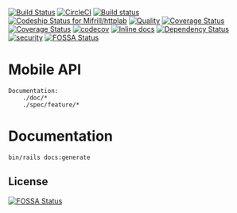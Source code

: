 [![Build Status](https://travis-ci.org/Mifrill/httplab.svg?branch=master)](https://travis-ci.org/Mifrill/httplab)
[![CircleCI](https://circleci.com/gh/Mifrill/httplab.svg?style=svg)](https://circleci.com/gh/Mifrill/httplab)
[![Build status](https://ci.appveyor.com/api/projects/status/twukdnvwdj33mspb?svg=true)](https://ci.appveyor.com/project/Mifrill/httplab)
[ ![Codeship Status for Mifrill/httplab](https://app.codeship.com/projects/9d6adf10-5b4c-0135-9d94-2ee3e8ecd13e/status?branch=master)](https://app.codeship.com/projects/237485)
[![Quality](http://img.shields.io/codeclimate/github/Mifrill/httplab.svg)](https://codeclimate.com/github/Mifrill/httplab)
[![Coverage Status](https://img.shields.io/codeclimate/coverage/github/Mifrill/httplab.svg)](https://codeclimate.com/github/mifrill/httplab)
[![Coverage Status](https://coveralls.io/repos/github/Mifrill/httplab/badge.svg?branch=master)](https://coveralls.io/github/Mifrill/httplab?branch=master)
[![codecov](https://codecov.io/gh/Mifrill/httplab/branch/master/graph/badge.svg)](https://codecov.io/gh/Mifrill/httplab)
[![Inline docs](http://inch-ci.org/github/Mifrill/httplab.svg?branch=master)](http://inch-ci.org/github/Mifrill/httplab)
[![Dependency Status](https://gemnasium.com/badges/github.com/Mifrill/httplab.svg)](https://gemnasium.com/github.com/Mifrill/httplab)
[![security](https://hakiri.io/github/Mifrill/httplab/master.svg)](https://hakiri.io/github/Mifrill/httplab/master)
[![FOSSA Status](https://app.fossa.io/api/projects/git%2Bhttps%3A%2F%2Fgithub.com%2FMifrill%2Fhttplab.svg?type=shield)](https://app.fossa.io/projects/git%2Bhttps%3A%2F%2Fgithub.com%2FMifrill%2Fhttplab?ref=badge_shield)

# Mobile API
    
    Documentation: 
        ./doc/*
        ./spec/feature/*
        
# Documentation
    
    bin/rails docs:generate


## License
[![FOSSA Status](https://app.fossa.io/api/projects/git%2Bhttps%3A%2F%2Fgithub.com%2FMifrill%2Fhttplab.svg?type=large)](https://app.fossa.io/projects/git%2Bhttps%3A%2F%2Fgithub.com%2FMifrill%2Fhttplab?ref=badge_large)

